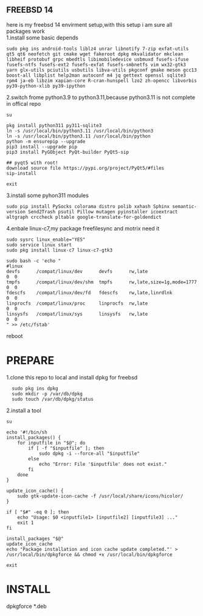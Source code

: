 ## FREEBSD 14
here is my freebsd 14 envirment setup,with this setup i am sure all packages work  
1.install some basic depends
```
sudo pkg ins android-tools liblz4 unrar libnotify 7-zip exfat-utils qt5 qt6 neofetch git cmake wget fakeroot dpkg mkvalidator mkclean libheif protobuf grpc mbedtls libimobiledevice usbmuxd fusefs-ifuse fusefs-ntfs fusefs-ext2 fusefs-exfat fusefs-smbnetfs vim wx32-gtk3 yarn glx-utils pciutils usbutils libva-utils pkgconf gmake meson gcc13 boost-all libplist help2man autoconf m4 jq gettext openssl sqlite3 rpm4 ja-eb libzim xapian-core R-cran-hunspell lzo2 zh-opencc libvorbis py39-python-xlib py39-ipython
```
2.switch frome python3.9 to python3.11,because python3.11 is not complete in offical repo
```
su

pkg install python311 py311-sqlite3
ln -s /usr/local/bin/python3.11 /usr/local/bin/python3
ln -s /usr/local/bin/python3.11 /usr/local/bin/python
python -m ensurepip --upgrade
pip3 install --upgrade pip
pip3 install PyGObject PyQt-builder PyQt5-sip 

## pyqt5 with root!
download source file https://pypi.org/project/PyQt5/#files
sip-install

exit
```
3.install some pyhon311 modules
```
sudo pip install PySocks colorama distro polib xxhash Sphinx semantic-version Send2Trash psutil Pillow mutagen pyinstaller icoextract altgraph crccheck pltable google-translate-for-goldendict
```
4.enbale linux-c7,my package freefilesync and motrix need it
```
sudo sysrc linux_enable="YES"
sudo service linux start
sudo pkg install linux-c7 linux-c7-gtk3 

sudo bash -c 'echo "
#linux
devfs      /compat/linux/dev      devfs      rw,late                    0  0
tmpfs      /compat/linux/dev/shm  tmpfs      rw,late,size=1g,mode=1777  0  0
fdescfs    /compat/linux/dev/fd   fdescfs    rw,late,linrdlnk           0  0
linprocfs  /compat/linux/proc     linprocfs  rw,late                    0  0
linsysfs   /compat/linux/sys      linsysfs   rw,late                    0  0
" >> /etc/fstab'
```
reboot

# PREPARE
1.clone this repo to local and install dpkg for freebsd
``` 
  sudo pkg ins dpkg
  sudo mkdir -p /var/db/dpkg
  sudo touch /var/db/dpkg/status
```

2.install a tool
```
su

echo '#!/bin/sh
install_packages() {
    for inputfile in "$@"; do
        if [ -f "$inputfile" ]; then
            sudo dpkg -i --force-all "$inputfile"
        else
            echo "Error: File '$inputfile' does not exist."
        fi
    done
}

update_icon_cache() {
    sudo gtk-update-icon-cache -f /usr/local/share/icons/hicolor/
}

if [ "$#" -eq 0 ]; then
    echo "Usage: $0 <inputfile1> [inputfile2] [inputfile3] ..."
    exit 1
fi

install_packages "$@"
update_icon_cache
echo "Package installation and icon cache update completed."' > /usr/local/bin/dpkgforce && chmod +x /usr/local/bin/dpkgforce

exit
```
# INSTALL
dpkgforce *.deb
